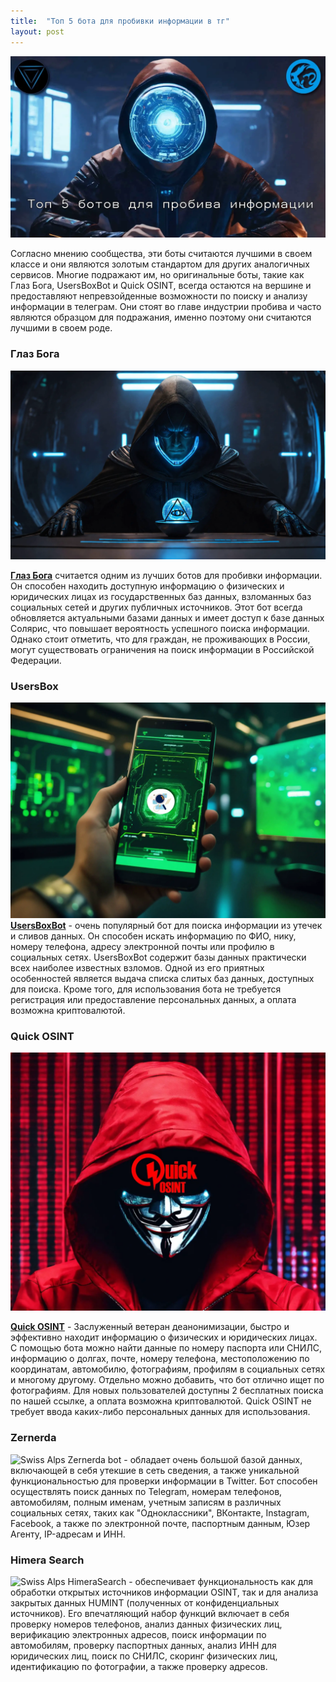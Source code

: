 ```yaml
---
title:  "Топ 5 бота для пробивки информации в тг"
layout: post
---
```


![Swiss Alps](/images/top-5-botov-probiva.webp)

Согласно мнению сообщества, эти боты считаются лучшими в своем классе и они являются золотым стандартом для других аналогичных сервисов. Многие подражают им, но оригинальные боты, такие как Глаз Бога, UsersBoxBot и Quick OSINT, всегда остаются на вершине и предоставляют непревзойденные возможности по поиску и анализу информации в телеграм. Они стоят во главе индустрии пробива и часто являются образцом для подражания, именно поэтому они считаются лучшими в своем роде.


### Глаз Бога
![Swiss Alps](/images/Eye_of_God.webp)

[**Глаз Бога**](https://bit.ly/46hAYBV) считается одним из лучших ботов для пробивки информации. Он способен находить доступную информацию о физических и юридических лицах из государственных баз данных, взломанных баз социальных сетей и других публичных источников. Этот бот всегда обновляется актуальными базами данных и имеет доступ к базе данных Солярис, что повышает вероятность успешного поиска информации. Однако стоит отметить, что для граждан, не проживающих в России, могут существовать ограничения на поиск информации в Российской Федерации.

### UsersBox
![Swiss Alps](/images/usersbox.webp)
[**UsersBoxBot**](/usersbox/) - очень популярный бот для поиска информации из утечек и сливов данных. Он способен искать информацию по ФИО, нику, номеру телефона, адресу электронной почты или профилю в социальных сетях. UsersBoxBot содержит базы данных практически всех наиболее известных взломов. Одной из его приятных особенностей является выдача списка слитых баз данных, доступных для поиска. Кроме того, для использования бота не требуется регистрация или предоставление персональных данных, а оплата возможна криптовалютой.

### Quick OSINT
![Swiss Alps](/images/quick-osint.webp)

[**Quick OSINT**](/quick-osint/) - Заслуженный ветеран деанонимизации, быстро и эффективно находит информацию о физических и юридических лицах. С помощью бота можно найти данные по номеру паспорта или СНИЛС, информацию о долгах, почте, номеру телефона, местоположению по координатам, автомобилю, фотографиям, профилям в социальных сетях и многому другому. Отдельно можно добавить, что бот отлично ищет по фотографиям. Для новых пользователей доступны 2 бесплатных поиска по нашей ссылке, а оплата возможна криптовалютой. Quick OSINT не требует ввода каких-либо персональных данных для использования.

### Zernerda
![Swiss Alps](/images/quick-osin.webp)
Zernerda bot - обладает очень большой базой данных, включающей в себя утекшие в сеть сведения, а также уникальной функциональностью для проверки информации в Twitter. Бот способен осуществлять поиск данных по Telegram, номерам телефонов, автомобилям, полным именам, учетным записям в различных социальных сетях, таких как "Одноклассники", ВКонтакте, Instagram, Facebook, а также по электронной почте, паспортным данным, Юзер Агенту, IP-адресам и ИНН.

### Himera Search
![Swiss Alps](/images/quick-osin.webp)
HimeraSearch - обеспечивает функциональность как для обработки открытых источников информации OSINT, так и для анализа закрытых данных HUMINT (полученных от конфиденциальных источников). Его впечатляющий набор функций включает в себя проверку номеров телефонов, анализ данных физических лиц, верификацию электронных адресов, поиск информации по автомобилям, проверку паспортных данных, анализ ИНН для юридических лиц, поиск по СНИЛС, скоринг физических лиц, идентификацию по фотографии, а также проверку адресов.

